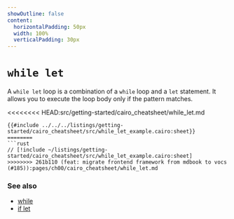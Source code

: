 ```yaml
---
showOutline: false
content:
  horizontalPadding: 50px
  width: 100%
  verticalPadding: 30px
---
```


# `while let`

A `while let` loop is a combination of a `while` loop and a `let` statement. It allows you to execute the loop body only if the pattern matches.

<<<<<<<< HEAD:src/getting-started/cairo_cheatsheet/while_let.md
```cairo
{{#include ../../../listings/getting-started/cairo_cheatsheet/src/while_let_example.cairo:sheet}}
========
```rust
// [!include ~/listings/getting-started/cairo_cheatsheet/src/while_let_example.cairo:sheet]
>>>>>>>> 261b110 (feat: migrate frontend framework from mdbook to vocs  (#185)):pages/ch00/cairo_cheatsheet/while_let.md
```

### See also

- [while](while.md)
- [if let](if_let.md)

